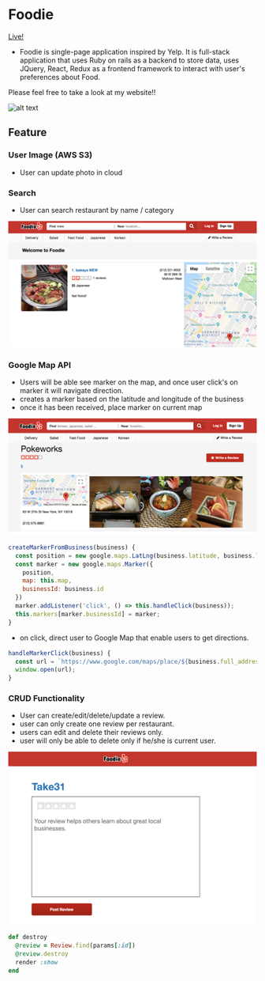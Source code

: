 # Foodie


[Live!](http://foodienyc.herokuapp.com/#/)


* Foodie is single-page application inspired by Yelp.
It is full-stack application that uses
 Ruby on rails as a backend to store data,
uses JQuery, React, Redux as a frontend framework to interact with user's preferences about Food.

Please feel free to take a look at my website!!


![alt text](https://github.com/seoi99/foodie/blob/master/app/assets/images/main.png)

## Feature

### User Image (AWS S3)
* User can update photo in cloud


### Search
* User can search restaurant by name / category

![alt text](https://github.com/seoi99/foodie/blob/master/app/assets/images/name.png)



### Google Map API
* Users will be able see marker on the map, and once user click's on marker it will navigate direction.
* creates a marker based on the latitude and longitude of the business
* once it has been received, place marker on current map


![alt text](https://github.com/seoi99/foodie/blob/master/app/assets/images/map.png)


``` javascript
createMarkerFromBusiness(business) {
  const position = new google.maps.LatLng(business.latitude, business.longitude);
  const marker = new google.maps.Marker({
    position,
    map: this.map,
    businessId: business.id
  })
  marker.addListener('click', () => this.handleClick(business));
  this.markers[marker.businessId] = marker;
}
```
* on click, direct user to Google Map that enable users to get directions.

``` javascript
handleMarkerClick(business) {
  const url = `https://www.google.com/maps/place/${business.full_address}`;
  window.open(url);
}
```



### CRUD Functionality

* User can create/edit/delete/update a review.
* user can only create one review per restaurant.
* users can edit and delete their reviews only.
* user will only be able to delete only if he/she is current user.



![alt text](https://github.com/seoi99/foodie/blob/master/app/assets/images/review.png)


``` ruby
def destroy
  @review = Review.find(params[:id])
  @review.destroy
  render :show
end
```




###
